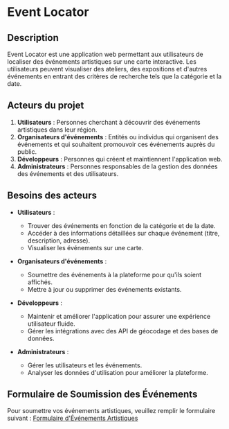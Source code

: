 # Event Locator

## Description
Event Locator est une application web permettant aux utilisateurs de localiser des événements artistiques sur une carte interactive. Les utilisateurs peuvent visualiser des ateliers, des expositions et d'autres événements en entrant des critères de recherche tels que la catégorie et la date.

## Acteurs du projet
1. **Utilisateurs** : Personnes cherchant à découvrir des événements artistiques dans leur région.
2. **Organisateurs d'événements** : Entités ou individus qui organisent des événements et qui souhaitent promouvoir ces événements auprès du public.
3. **Développeurs** : Personnes qui créent et maintiennent l'application web.
4. **Administrateurs** : Personnes responsables de la gestion des données des événements et des utilisateurs.

## Besoins des acteurs
- **Utilisateurs** :
  - Trouver des événements en fonction de la catégorie et de la date.
  - Accéder à des informations détaillées sur chaque événement (titre, description, adresse).
  - Visualiser les événements sur une carte.

- **Organisateurs d'événements** :
  - Soumettre des événements à la plateforme pour qu'ils soient affichés.
  - Mettre à jour ou supprimer des événements existants.
  
- **Développeurs** :
  - Maintenir et améliorer l'application pour assurer une expérience utilisateur fluide.
  - Gérer les intégrations avec des API de géocodage et des bases de données.

- **Administrateurs** :
  - Gérer les utilisateurs et les événements.
  - Analyser les données d'utilisation pour améliorer la plateforme.

## Formulaire de Soumission des Événements
Pour soumettre vos événements artistiques, veuillez remplir le formulaire suivant : [Formulaire d'Événements Artistiques](https://docs.google.com/forms/d/e/1FAIpQLSfgFeN0Tfd5uFLn2uH0BbJpNFIzcdWIlGqQYY__a7C9cxdlTw/viewform?usp=pp_url)
